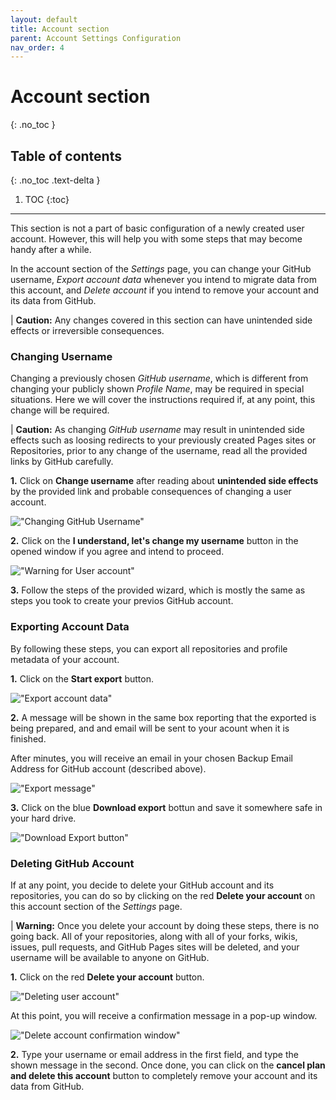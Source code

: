 ```yaml
---
layout: default
title: Account section
parent: Account Settings Configuration
nav_order: 4
---
```


# Account section
{: .no_toc }

## Table of contents
{: .no_toc .text-delta }

1. TOC
{:toc}

---

This section is not a part of basic configuration of a newly created user account. However, this will help you with some steps that may become handy after a while.

In the account section of the _Settings_ page, you can change your GitHub username, _Export account data_ whenever you intend to migrate data from this account, and _Delete account_ if you intend to remove your account and its data from GitHub.

|   **Caution:** Any changes covered in this section can have unintended side effects or irreversible consequences.

### Changing Username

Changing a previously chosen _GitHub username_, which is different from changing your publicly shown _Profile Name_, may be required in special situations. Here we will cover the instructions required if, at any point, this change will be required.

|   **Caution:** As changing _GitHub username_ may result in unintended side effects such as loosing redirects to your previously created Pages sites or Repositories, prior to any change of the username, read all the provided links by GitHub carefully.

**1.** Click on **Change username** after reading about **unintended side effects** by the provided link and probable consequences of changing a user account.

!["Changing GitHub Username"](https://github.com/orion13579/COMM-2216-SetE-Group6/blob/gh-pages/assets/images/ChangingUsername.png?raw=true)

**2.** Click on the **I understand, let's change my username** button in the opened window if you agree and intend to proceed.

!["Warning for User account"](https://github.com/orion13579/COMM-2216-SetE-Group6/blob/gh-pages/assets/images/UseraccountChangeWarning.png?raw=true)

**3.** Follow the steps of the provided wizard, which is mostly the same as steps you took to create your previos GitHub account.

### Exporting Account Data

By following these steps, you can export all repositories and profile metadata of your account.

**1.** Click on the **Start export** button.

!["Export account data"](https://github.com/orion13579/COMM-2216-SetE-Group6/blob/gh-pages/assets/images/ExportingAccountData.png?raw=true)

**2.** A message will be shown in the same box reporting that the exported is being prepared, and and email will be sent to your acount when it is finished.

After minutes, you will receive an email in your chosen Backup Email Address for GitHub account (described above).

!["Export message"](https://github.com/orion13579/COMM-2216-SetE-Group6/blob/gh-pages/assets/images/ExportInProgress.png?raw=true)

**3.** Click on the blue **Download export** bottun and save it somewhere safe in your hard drive.

!["Download Export button"](https://github.com/orion13579/COMM-2216-SetE-Group6/blob/gh-pages/assets/images/DownloadExport.png?raw=true)

### Deleting GitHub Account

If at any point, you decide to delete your GitHub account and its repositories, you can do so by clicking on the red **Delete your account** on this account section of the _Settings_ page.

|   **Warning:** Once you delete your account by doing these steps, there is no going back. All of your repositories, along with all of your forks, wikis, issues, pull requests, and GitHub Pages sites will be deleted, and your username will be available to anyone on GitHub.

**1.** Click on the red **Delete your account** button.

!["Deleting user account"](https://github.com/orion13579/COMM-2216-SetE-Group6/blob/gh-pages/assets/images/DeletingAccount.png?raw=true)

At this point, you will receive a confirmation message in a pop-up window.

!["Delete account confirmation window"](https://github.com/orion13579/COMM-2216-SetE-Group6/blob/gh-pages/assets/images/DeleteAccountConfirmation.png?raw=true)

**2.**  Type your username or email address in the first field, and type the shown message in the second. Once done, you can click on the **cancel plan and delete this account** button to completely remove your account and its data from GitHub.

